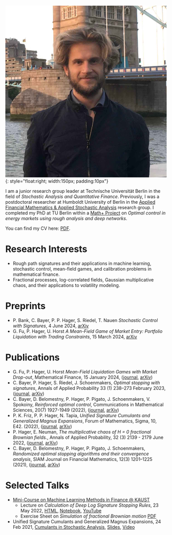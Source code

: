 ![image](me_in_london.jpg){: style="float:right; width:150px; padding:10px"}

I am a junior research group leader at Technische Universität Berlin in the field of *Stochastic Analysis and Quantitative Finance*.
Previously, I was a postdoctoral researcher at Humboldt University of Berlin in the [Applied Financial Mathematics & Applied Stochastic Analysis](https://www.applied-financial-mathematics.de/paul-hager) research group.
I completed my PhD at TU Berlin within a [Math+ Project](https://mathplus.de/research-2/application-areas/aa4-energy-markets/aa4-2/) on *Optimal control in energy markets using rough analysis and deep networks*.

You can find my CV here: [PDF](./paul_hager_cv.pdf).

# Research Interests
- Rough path signatures and their applications in machine learning, stochastic control, mean-field games, and calibration problems in mathematical finance.
- Fractional processes, log-correlated fields, Gaussian multiplicative chaos, and their applications to volatility modeling.

# Preprints
- P. Bank, C. Bayer, P. P. Hager, S. Riedel, T. Nauen *Stochastic Control with Signatures*, 4 June 2024, [arXiv](https://arxiv.org/abs/2406.01585)
- G. Fu, P. Hager, U. Horst *A Mean-Field Game of Market Entry: Portfolio Liquidation with Trading Constraints*, 15 March 2024, [arXiv](https://arxiv.org/abs/2403.10441)

# Publications
- G. Fu, P. Hager, U. Horst *Mean-Field Liquidation Games with Market Drop-out*, Mathematical Finance, 15 January 2024, ([journal](https://onlinelibrary.wiley.com/doi/abs/10.1111/mafi.12429), [arXiv](https://arxiv.org/abs/2303.05783))
- C. Bayer, P. Hager, S. Riedel, J. Schoenmakers, *Optimal stopping with signatures*, Annals of Applied Probability 33 (1) 238–273 February 2023, ([journal](http://dx.doi.org/10.1214/22-AAP1814), [arXiv](http://arxiv.org/abs/2105.00778))
- C. Bayer, D. Belomestny, P. Hager, P. Pigato, J. Schoenmakers, V. Spokoiny, *Reinforced optimal control*, Communications in Mathematical Sciences, 20(7) 1927-1949 (2022), ([journal](https://dx.doi.org/10.4310/CMS.2022.v20.n7.a7), [arXiv](http://arxiv.org/abs/2011.12382))
- P. K. Friz, P. P. Hager, N. Tapia, *Unified Signature Cumulants and Generalized Magnus Expansions*, Forum of Mathematics, Sigma, 10, E42. (2022), ([journal](https://www.doi.org/10.1017/fms.2022.20), [arXiv](https://arxiv.org/abs/2102.03345))
- P. Hager, E. Neuman, *The multiplicative chaos of H = 0 fractional Brownian fields.*, Annals of Applied Probability, 32 (3) 2139 - 2179 June 2022, ([journal](http://dx.doi.org/10.1214/21-AAP1730), [arXiv](https://arxiv.org/abs/2008.01385))
- C. Bayer, D. Belomestny, P. Hager, P. Pigato, J. Schoenmakers, *Randomized optimal stopping algorithms and their convergence analysis*, SIAM Journal on Financial Mathematics, 12(3) 1201–1225 (2021), ([journal](https://epubs.siam.org/doi/abs/10.1137/20M1373876), [arXiv](https://arxiv.org/abs/2002.00816))

# Selected Talks
- [Mini-Course on Machine Learning Methods in Finance @ KAUST](https://cemse.kaust.edu.sa/stochnum/news/workshop-stochastic-numerics-and-statistical-learning-theory-and-applications-may-2022)
    - Lecture on *Calculation of Deep Log Signature Stopping Rules*, 23 May 2022, [HTML](./talks/calculating_signature_stopping_rules.html), [Notebook](./talks/calculating_signature_stopping_rules.zip), [YouTube](https://www.youtube.com/watch?v=6p7u8B_1SMA)
    - Exercise Sheet on *Simulation of fractional Brownian motion* [PDF](./talks/excersize_sheet_sampling_of_fBm.pdf)
- Unified Signature Cumulants and Generalized Magnus Expansions, 24 Feb 2021, [Cumulants in Stochastic Analysis](http://page.math.tu-berlin.de/~tapia/cumulants/), [Slides](http://page.math.tu-berlin.de/~tapia/cumulants/slides/Hager-CSA21.pdf), [Video](http://page.math.tu-berlin.de/~tapia/cumulants/videos/hager-csa21.mp4)
